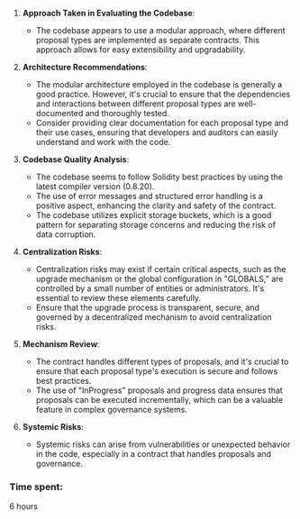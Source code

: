 1. **Approach Taken in Evaluating the Codebase**:
   - The codebase appears to use a modular approach, where different proposal types are implemented as separate contracts. This approach allows for easy extensibility and upgradability.

2. **Architecture Recommendations**:
   - The modular architecture employed in the codebase is generally a good practice. However, it's crucial to ensure that the dependencies and interactions between different proposal types are well-documented and thoroughly tested.
   - Consider providing clear documentation for each proposal type and their use cases, ensuring that developers and auditors can easily understand and work with the code.

3. **Codebase Quality Analysis**:
   - The codebase seems to follow Solidity best practices by using the latest compiler version (0.8.20).
   - The use of error messages and structured error handling is a positive aspect, enhancing the clarity and safety of the contract.
   - The codebase utilizes explicit storage buckets, which is a good pattern for separating storage concerns and reducing the risk of data corruption.

4. **Centralization Risks**:
   - Centralization risks may exist if certain critical aspects, such as the upgrade mechanism or the global configuration in "GLOBALS," are controlled by a small number of entities or administrators. It's essential to review these elements carefully.
   - Ensure that the upgrade process is transparent, secure, and governed by a decentralized mechanism to avoid centralization risks.

5. **Mechanism Review**:
   - The contract handles different types of proposals, and it's crucial to ensure that each proposal type's execution is secure and follows best practices.
   - The use of "InProgress" proposals and progress data ensures that proposals can be executed incrementally, which can be a valuable feature in complex governance systems.

6. **Systemic Risks**:
   - Systemic risks can arise from vulnerabilities or unexpected behavior in the code, especially in a contract that handles proposals and governance.

### Time spent:
6 hours